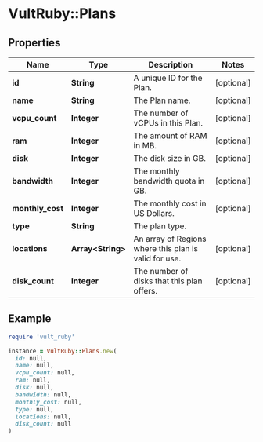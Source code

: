 # VultRuby::Plans

## Properties

| Name | Type | Description | Notes |
| ---- | ---- | ----------- | ----- |
| **id** | **String** | A unique ID for the Plan. | [optional] |
| **name** | **String** | The Plan name. | [optional] |
| **vcpu_count** | **Integer** | The number of vCPUs in this Plan. | [optional] |
| **ram** | **Integer** | The amount of RAM in MB. | [optional] |
| **disk** | **Integer** | The disk size in GB. | [optional] |
| **bandwidth** | **Integer** | The monthly bandwidth quota in GB. | [optional] |
| **monthly_cost** | **Integer** | The monthly cost in US Dollars. | [optional] |
| **type** | **String** | The plan type.  |   | Type | Description | | - | ------ | ------------- | |   | vc2 | Cloud Compute | |   | vhf | High Frequency Compute | |   | vdc | Dedicated Cloud | | [optional] |
| **locations** | **Array&lt;String&gt;** | An array of Regions where this plan is valid for use. | [optional] |
| **disk_count** | **Integer** | The number of disks that this plan offers. | [optional] |

## Example

```ruby
require 'vult_ruby'

instance = VultRuby::Plans.new(
  id: null,
  name: null,
  vcpu_count: null,
  ram: null,
  disk: null,
  bandwidth: null,
  monthly_cost: null,
  type: null,
  locations: null,
  disk_count: null
)
```

